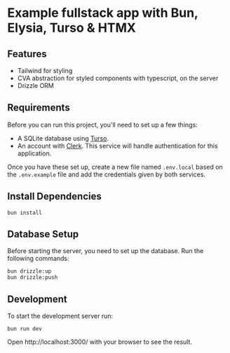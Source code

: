 # Example fullstack app with Bun, Elysia, Turso & HTMX

## Features

- Tailwind for styling
- CVA abstraction for styled components with typescript, on the server
- Drizzle ORM

## Requirements

Before you can run this project, you'll need to set up a few things:

- A SQLite database using [Turso](https://turso.tech).
- An account with [Clerk](https://clerk.com). This service will handle authentication for this application.

Once you have these set up, create a new file named `.env.local` based on the `.env.example` file and add the credentials given by both services.

## Install Dependencies

```
bun install
```

## Database Setup

Before starting the server, you need to set up the database. Run the following commands:

```
bun drizzle:up
bun drizzle:push
```

## Development

To start the development server run:

```
bun run dev
```

Open http://localhost:3000/ with your browser to see the result.
